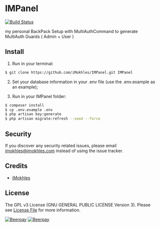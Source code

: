 # IMPanel

[![Build Status](https://travis-ci.org/iMokhles/IMPanel.svg?branch=master)](https://travis-ci.org/iMokhles/IMPanel)

my personal BackPack Setup with MultiAuthCommand to generate MultiAuth Guards ( Admin + User )

## Install

1) Run in your terminal:

``` bash
$ git clone https://github.com/iMokhles/IMPanel.git IMPanel
```

2) Set your database information in your .env file (use the .env.example as an example);

3) Run in your IMPanel folder:
``` bash
$ composer install
$ cp .env.example .env
$ php artisan key:generate
$ php artisan migrate:refresh --seed --force
```

## Security

If you discover any security related issues, please email imokhles@imokhles.com instead of using the issue tracker.

## Credits

- [iMokhles](http://github.com/imokhles)

## License

The GPL v3 License (GNU GENERAL PUBLIC LICENSE Version 3). Please see [License File](LICENSE.md) for more information.

[![Beerpay](https://beerpay.io/iMokhles/IMPanel/badge.svg?style=beer-square)](https://beerpay.io/iMokhles/IMPanel)  [![Beerpay](https://beerpay.io/iMokhles/IMPanel/make-wish.svg?style=flat-square)](https://beerpay.io/iMokhles/IMPanel?focus=wish)
